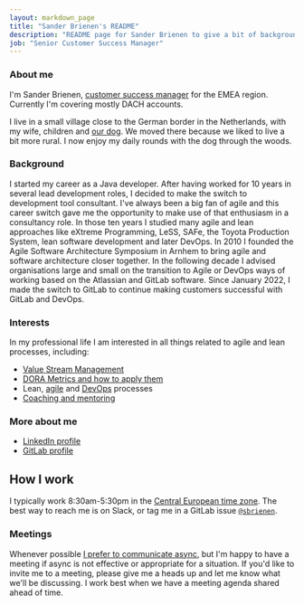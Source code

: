 ```yaml
---
layout: markdown_page
title: "Sander Brienen's README"
description: "README page for Sander Brienen to give a bit of background and interests"
job: "Senior Customer Success Manager"
---
```


### About me
I'm Sander Brienen, [customer success manager](https://handbook.gitlab.com/job-families/sales/customer-success-management/#senior-csm-responsibilities) for the EMEA region. Currently I'm covering mostly DACH accounts.

I live in a small village close to the German border in the Netherlands, with my wife, children and [our dog](https://about.gitlab.com/company/team-pets/#12-bounty). We moved there because we liked to live a bit more rural. I now enjoy my daily rounds with the dog through the woods.

### Background
I started my career as a Java developer. After having worked for 10 years in several lead development roles, I decided to make the switch to development tool consultant. I've always been a big fan of agile and this career switch gave me the opportunity to make use of that enthusiasm in a consultancy role. In those ten years I studied many agile and lean approaches like eXtreme Programming, LeSS, SAFe, the Toyota Production System, lean software development and later DevOps. In 2010 I founded the Agile Software Architecture Symposium in Arnhem to bring agile and software architecture closer together.
In the following decade I advised organisations large and small on the transition to Agile or DevOps ways of working based on the Atlassian and GitLab software. 
Since January 2022, I made the switch to GitLab to continue making customers successful with GitLab and DevOps.

### Interests
In my professional life I am interested in all things related to agile and lean processes, including:

* [Value Stream Management](https://about.gitlab.com/solutions/value-stream-management/)
* [DORA Metrics and how to apply them](https://www.devops-research.com/)
* Lean, [agile](https://about.gitlab.com/solutions/agile-delivery/) and [DevOps](https://about.gitlab.com/topics/devops/) processes
* [Coaching and mentoring](https://about.gitlab.com/handbook/people-group/learning-and-development/mentor/)

### More about me
* [LinkedIn profile](https://www.linkedin.com/in/sanderbrienen/)
* [GitLab profile](https://gitlab.com/sbrienen)

## How I work

I typically work 8:30am-5:30pm in the [Central European time zone](https://www.timeanddate.com/worldclock/converter.html?p1=1308). The best way to reach me is on Slack, or tag me in a GitLab issue [`@sbrienen`](https://gitlab.com/sbrienen).

### Meetings

Whenever possible [I prefer to communicate async](/company/culture/all-remote/asynchronous/), but I'm happy to have a meeting if async is not effective or appropriate for a situation. If you'd like to invite me to a meeting, please give me a heads up and let me know what we'll be discussing. I work best when we have a meeting agenda shared ahead of time.
